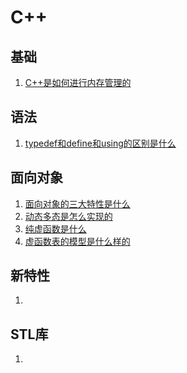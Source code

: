 # C++
## **基础**
1. [C++是如何进行内存管理的](./cpp八股/1.C++是如何进行内存管理的.md)

## **语法**
1. [typedef和define和using的区别是什么](./cpp八股/1.typedef和define和using的区别是什么.md)

## **面向对象**
1. [面向对象的三大特性是什么](./cpp八股/1.面向对象的三大特性是什么.md)
2. [动态多态是怎么实现的](./cpp八股/2.动态多态是怎么实现的.md)
3. [纯虚函数是什么](./cpp八股/3.纯虚函数是什么.md)
4. [虚函数表的模型是什么样的](./cpp八股/4.虚函数表的模型是什么样的.md)

## **新特性**
1. []()

## **STL库**
1. []()